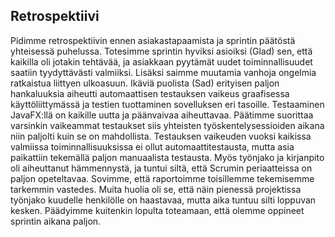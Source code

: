 ## Retrospektiivi

Pidimme retrospektiivin ennen asiakastapaamista ja sprintin päätöstä yhteisessä puhelussa.
Totesimme sprintin hyviksi asioiksi (Glad) sen, että kaikilla oli jotakin tehtävää, ja asiakkaan pyytämät uudet toiminnallisuudet saatiin tyydyttävästi valmiiksi. Lisäksi saimme muutamia vanhoja ongelmia ratkaistua liittyen ulkoasuun.
Ikäviä puolista (Sad) erityisen paljon hankaluuksia aiheutti automaattisen testauksen vaikeus graafisessa käyttöliittymässä ja testien tuottaminen sovelluksen eri tasoille. Testaaminen JavaFX:llä on kaikille uutta ja päänvaivaa aiheuttavaa. Päätimme suorittaa varsinkin vaikeammat testaukset siis yhteisten työskentelysessioiden aikana niin paljolti kuin se on mahdollista. Testauksen vaikeuden vuoksi kaikissa valmiissa toiminnallisuuksissa ei ollut automaattitestausta, mutta asia paikattiin tekemällä paljon manuaalista testausta. Myös työnjako ja kirjanpito oli aiheuttanut hämmennystä, ja tuntui siltä, että Scrumin periaatteissa on paljon opeteltavaa. Sovimme, että raportoimme toisillemme tekemisemme tarkemmin vastedes. 
Muita huolia oli se, että näin pienessä projektissa työnjako kuudelle henkilölle on haastavaa, mutta aika tuntuu silti loppuvan kesken. Päädyimme kuitenkin lopulta toteamaan, että olemme oppineet sprintin aikana paljon.

